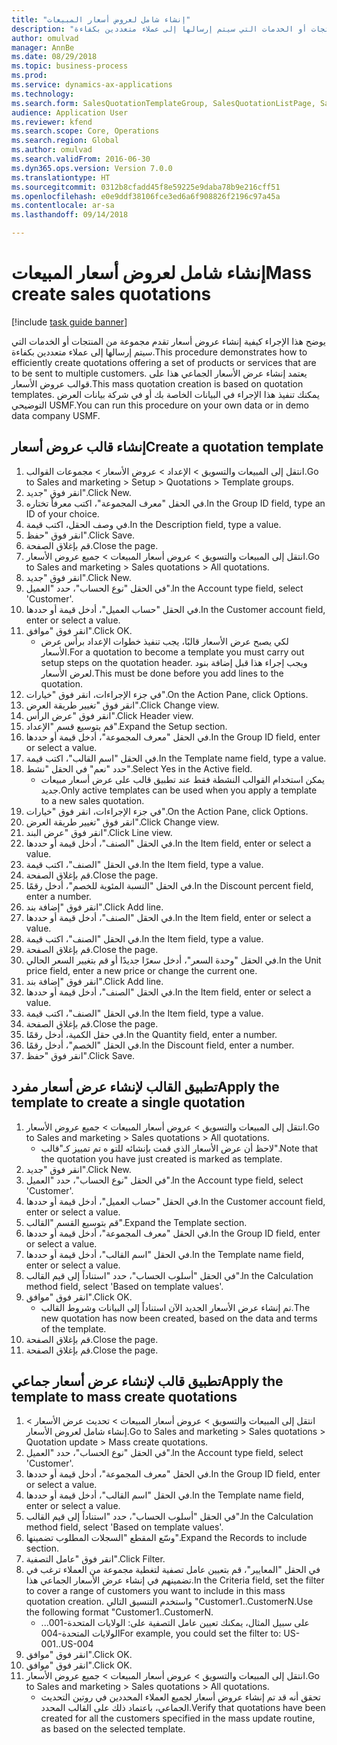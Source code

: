 ```yaml
--- 
title: "إنشاء شامل لعروض أسعار المبيعات"
description: "يوضح هذا الإجراء كيفية إنشاء عروض أسعار تقدم مجموعة من المنتجات أو الخدمات التي سيتم إرسالها إلى عملاء متعددين بكفاءة."
author: omulvad
manager: AnnBe
ms.date: 08/29/2018
ms.topic: business-process
ms.prod: 
ms.service: dynamics-ax-applications
ms.technology: 
ms.search.form: SalesQuotationTemplateGroup, SalesQuotationListPage, SalesCreateQuotation, SalesQuotationTable, SysQueryForm
audience: Application User
ms.reviewer: kfend
ms.search.scope: Core, Operations
ms.search.region: Global
ms.author: omulvad
ms.search.validFrom: 2016-06-30
ms.dyn365.ops.version: Version 7.0.0
ms.translationtype: HT
ms.sourcegitcommit: 0312b8cfadd45f8e59225e9daba78b9e216cff51
ms.openlocfilehash: e0e9ddf38106fce3ed6a6f908826f2196c97a45a
ms.contentlocale: ar-sa
ms.lasthandoff: 09/14/2018

---
```

# <a name="mass-create-sales-quotations"></a><span data-ttu-id="44f2e-103">إنشاء شامل لعروض أسعار المبيعات</span><span class="sxs-lookup"><span data-stu-id="44f2e-103">Mass create sales quotations</span></span>

[!include [task guide banner](../../includes/task-guide-banner.md)]

<span data-ttu-id="44f2e-104">يوضح هذا الإجراء كيفية إنشاء عروض أسعار تقدم مجموعة من المنتجات أو الخدمات التي سيتم إرسالها إلى عملاء متعددين بكفاءة.</span><span class="sxs-lookup"><span data-stu-id="44f2e-104">This procedure demonstrates how to efficiently create quotations offering a set of products or services that are to be sent to multiple customers.</span></span> <span data-ttu-id="44f2e-105">يعتمد إنشاء عرض الأسعار الجماعي هذا على قوالب عروض الأسعار.</span><span class="sxs-lookup"><span data-stu-id="44f2e-105">This mass quotation creation is based on quotation templates.</span></span> <span data-ttu-id="44f2e-106">يمكنك تنفيذ هذا الإجراء في البيانات الخاصة بك أو في شركة بيانات العرض التوضيحي USMF.</span><span class="sxs-lookup"><span data-stu-id="44f2e-106">You can run this procedure on your own data or in demo data company USMF.</span></span>


## <a name="create-a-quotation-template"></a><span data-ttu-id="44f2e-107">إنشاء قالب عروض أسعار</span><span class="sxs-lookup"><span data-stu-id="44f2e-107">Create a quotation template</span></span>
1. <span data-ttu-id="44f2e-108">انتقل إلى المبيعات والتسويق > الإعداد > عروض الأسعار > مجموعات القوالب.</span><span class="sxs-lookup"><span data-stu-id="44f2e-108">Go to Sales and marketing > Setup > Quotations > Template groups.</span></span>
2. <span data-ttu-id="44f2e-109">انقر فوق "جديد".</span><span class="sxs-lookup"><span data-stu-id="44f2e-109">Click New.</span></span>
3. <span data-ttu-id="44f2e-110">في الحقل "معرف المجموعة"، اكتب معرفاً تختاره.</span><span class="sxs-lookup"><span data-stu-id="44f2e-110">In the Group ID field, type an ID of your choice.</span></span>
4. <span data-ttu-id="44f2e-111">في وصف الحقل، اكتب قيمة.</span><span class="sxs-lookup"><span data-stu-id="44f2e-111">In the Description field, type a value.</span></span>
5. <span data-ttu-id="44f2e-112">انقر فوق "حفظ".</span><span class="sxs-lookup"><span data-stu-id="44f2e-112">Click Save.</span></span>
6. <span data-ttu-id="44f2e-113">قم بإغلاق الصفحة.</span><span class="sxs-lookup"><span data-stu-id="44f2e-113">Close the page.</span></span>
7. <span data-ttu-id="44f2e-114">انتقل إلى المبيعات والتسويق > عروض أسعار المبيعات > جميع عروض الأسعار.</span><span class="sxs-lookup"><span data-stu-id="44f2e-114">Go to Sales and marketing > Sales quotations > All quotations.</span></span>
8. <span data-ttu-id="44f2e-115">انقر فوق "جديد".</span><span class="sxs-lookup"><span data-stu-id="44f2e-115">Click New.</span></span>
9. <span data-ttu-id="44f2e-116">في الحقل "نوع الحساب"، حدد "العميل".</span><span class="sxs-lookup"><span data-stu-id="44f2e-116">In the Account type field, select 'Customer'.</span></span>
10. <span data-ttu-id="44f2e-117">في الحقل "حساب العميل"، أدخل قيمة أو حددها.</span><span class="sxs-lookup"><span data-stu-id="44f2e-117">In the Customer account field, enter or select a value.</span></span>
11. <span data-ttu-id="44f2e-118">انقر فوق "موافق".</span><span class="sxs-lookup"><span data-stu-id="44f2e-118">Click OK.</span></span>
    * <span data-ttu-id="44f2e-119">لكي يصبح عرض الأسعار قالبًا، يجب تنفيذ خطوات الإعداد برأس عرض الأسعار.</span><span class="sxs-lookup"><span data-stu-id="44f2e-119">For a quotation to become a template you must carry out  setup steps on the quotation header.</span></span> <span data-ttu-id="44f2e-120">ويجب إجراء هذا قبل إضافة بنود لعرض الأسعار.</span><span class="sxs-lookup"><span data-stu-id="44f2e-120">This must be done before you add lines to the quotation.</span></span>   
12. <span data-ttu-id="44f2e-121">في جزء الإجراءات، انقر فوق "خيارات".</span><span class="sxs-lookup"><span data-stu-id="44f2e-121">On the Action Pane, click Options.</span></span>
13. <span data-ttu-id="44f2e-122">انقر فوق "تغيير طريقة العرض‬".</span><span class="sxs-lookup"><span data-stu-id="44f2e-122">Click Change view.</span></span>
14. <span data-ttu-id="44f2e-123">انقر فوق "عرض الرأس".</span><span class="sxs-lookup"><span data-stu-id="44f2e-123">Click Header view.</span></span>
15. <span data-ttu-id="44f2e-124">قم بتوسيع قسم "الإعداد".</span><span class="sxs-lookup"><span data-stu-id="44f2e-124">Expand the Setup section.</span></span>
16. <span data-ttu-id="44f2e-125">في الحقل "معرف المجموعة"، أدخل قيمة أو حددها.</span><span class="sxs-lookup"><span data-stu-id="44f2e-125">In the Group ID field, enter or select a value.</span></span>
17. <span data-ttu-id="44f2e-126">في الحقل "اسم القالب"، اكتب قيمة.</span><span class="sxs-lookup"><span data-stu-id="44f2e-126">In the Template name field, type a value.</span></span>
18. <span data-ttu-id="44f2e-127">حدد "نعم" في الحقل "نشط".</span><span class="sxs-lookup"><span data-stu-id="44f2e-127">Select Yes in the Active field.</span></span>
    * <span data-ttu-id="44f2e-128">يمكن استخدام القوالب النشطة فقط عند تطبيق قالب على عرض أسعار مبيعات جديد.</span><span class="sxs-lookup"><span data-stu-id="44f2e-128">Only active templates can be used when you apply a template to a new sales quotation.</span></span>  
19. <span data-ttu-id="44f2e-129">في جزء الإجراءات، انقر فوق "خيارات".</span><span class="sxs-lookup"><span data-stu-id="44f2e-129">On the Action Pane, click Options.</span></span>
20. <span data-ttu-id="44f2e-130">انقر فوق "تغيير طريقة العرض‬".</span><span class="sxs-lookup"><span data-stu-id="44f2e-130">Click Change view.</span></span>
21. <span data-ttu-id="44f2e-131">انقر فوق "عرض البند".</span><span class="sxs-lookup"><span data-stu-id="44f2e-131">Click Line view.</span></span>
22. <span data-ttu-id="44f2e-132">في الحقل "الصنف"، أدخل قيمة أو حددها.</span><span class="sxs-lookup"><span data-stu-id="44f2e-132">In the Item field, enter or select a value.</span></span>
23. <span data-ttu-id="44f2e-133">في الحقل "الصنف"، اكتب قيمة.</span><span class="sxs-lookup"><span data-stu-id="44f2e-133">In the Item field, type a value.</span></span>
24. <span data-ttu-id="44f2e-134">قم بإغلاق الصفحة.</span><span class="sxs-lookup"><span data-stu-id="44f2e-134">Close the page.</span></span>
25. <span data-ttu-id="44f2e-135">في الحقل "‏‫النسبة المئوية‬ للخصم‬"، أدخل رقمًا.</span><span class="sxs-lookup"><span data-stu-id="44f2e-135">In the Discount percent field, enter a number.</span></span>
26. <span data-ttu-id="44f2e-136">انقر فوق "إضافة بند".</span><span class="sxs-lookup"><span data-stu-id="44f2e-136">Click Add line.</span></span>
27. <span data-ttu-id="44f2e-137">في الحقل "الصنف"، أدخل قيمة أو حددها.</span><span class="sxs-lookup"><span data-stu-id="44f2e-137">In the Item field, enter or select a value.</span></span>
28. <span data-ttu-id="44f2e-138">في الحقل "الصنف"، اكتب قيمة.</span><span class="sxs-lookup"><span data-stu-id="44f2e-138">In the Item field, type a value.</span></span>
29. <span data-ttu-id="44f2e-139">قم بإغلاق الصفحة.</span><span class="sxs-lookup"><span data-stu-id="44f2e-139">Close the page.</span></span>
30. <span data-ttu-id="44f2e-140">في الحقل "وحدة السعر"، أدخل سعرًا جديدًا أو قم بتغيير السعر الحالي.</span><span class="sxs-lookup"><span data-stu-id="44f2e-140">In the Unit price field, enter a new price or change the current one.</span></span>
31. <span data-ttu-id="44f2e-141">انقر فوق "إضافة بند".</span><span class="sxs-lookup"><span data-stu-id="44f2e-141">Click Add line.</span></span>
32. <span data-ttu-id="44f2e-142">في الحقل "الصنف"، أدخل قيمة أو حددها.</span><span class="sxs-lookup"><span data-stu-id="44f2e-142">In the Item field, enter or select a value.</span></span>
33. <span data-ttu-id="44f2e-143">في الحقل "الصنف"، اكتب قيمة.</span><span class="sxs-lookup"><span data-stu-id="44f2e-143">In the Item field, type a value.</span></span>
34. <span data-ttu-id="44f2e-144">قم بإغلاق الصفحة.</span><span class="sxs-lookup"><span data-stu-id="44f2e-144">Close the page.</span></span>
35. <span data-ttu-id="44f2e-145">في حقل الكمية، أدخل رقمًا.</span><span class="sxs-lookup"><span data-stu-id="44f2e-145">In the Quantity field, enter a number.</span></span>
36. <span data-ttu-id="44f2e-146">في الحقل "الخصم"، أدخل رقمًا.</span><span class="sxs-lookup"><span data-stu-id="44f2e-146">In the Discount field, enter a number.</span></span>
37. <span data-ttu-id="44f2e-147">انقر فوق "حفظ".</span><span class="sxs-lookup"><span data-stu-id="44f2e-147">Click Save.</span></span>

## <a name="apply-the-template-to-create-a-single-quotation"></a><span data-ttu-id="44f2e-148">تطبيق القالب لإنشاء عرض أسعار مفرد</span><span class="sxs-lookup"><span data-stu-id="44f2e-148">Apply the template to create a single quotation</span></span>
1. <span data-ttu-id="44f2e-149">انتقل إلى المبيعات والتسويق > عروض أسعار المبيعات > جميع عروض الأسعار.</span><span class="sxs-lookup"><span data-stu-id="44f2e-149">Go to Sales and marketing > Sales quotations > All quotations.</span></span>
    * <span data-ttu-id="44f2e-150">لاحظ أن عرض الأسعار الذي قمت بإنشائه للتو ه تم تمييز كـ"قالب".</span><span class="sxs-lookup"><span data-stu-id="44f2e-150">Note that the quotation you have just created is marked as template.</span></span>  
2. <span data-ttu-id="44f2e-151">انقر فوق "جديد".</span><span class="sxs-lookup"><span data-stu-id="44f2e-151">Click New.</span></span>
3. <span data-ttu-id="44f2e-152">في الحقل "نوع الحساب"، حدد "العميل".</span><span class="sxs-lookup"><span data-stu-id="44f2e-152">In the Account type field, select 'Customer'.</span></span>
4. <span data-ttu-id="44f2e-153">في الحقل "حساب العميل"، أدخل قيمة أو حددها.</span><span class="sxs-lookup"><span data-stu-id="44f2e-153">In the Customer account field, enter or select a value.</span></span>
5. <span data-ttu-id="44f2e-154">قم بتوسيع القسم "القالب".</span><span class="sxs-lookup"><span data-stu-id="44f2e-154">Expand the Template section.</span></span>
6. <span data-ttu-id="44f2e-155">في الحقل "معرف المجموعة"، أدخل قيمة أو حددها.</span><span class="sxs-lookup"><span data-stu-id="44f2e-155">In the Group ID field, enter or select a value.</span></span>
7. <span data-ttu-id="44f2e-156">في الحقل "اسم القالب"، أدخل قيمة أو حددها.</span><span class="sxs-lookup"><span data-stu-id="44f2e-156">In the Template name field, enter or select a value.</span></span>
8. <span data-ttu-id="44f2e-157">في الحقل "أسلوب الحساب"، حدد "استناداً إلى قيم القالب".</span><span class="sxs-lookup"><span data-stu-id="44f2e-157">In the Calculation method field, select 'Based on template values'.</span></span>
9. <span data-ttu-id="44f2e-158">انقر فوق "موافق".</span><span class="sxs-lookup"><span data-stu-id="44f2e-158">Click OK.</span></span>
    * <span data-ttu-id="44f2e-159">تم إنشاء عرض الأسعار الجديد الآن استناداً إلى البيانات وشروط القالب.</span><span class="sxs-lookup"><span data-stu-id="44f2e-159">The new quotation has now been created, based on the data and terms of the template.</span></span>  
10. <span data-ttu-id="44f2e-160">قم بإغلاق الصفحة.</span><span class="sxs-lookup"><span data-stu-id="44f2e-160">Close the page.</span></span>
11. <span data-ttu-id="44f2e-161">قم بإغلاق الصفحة.</span><span class="sxs-lookup"><span data-stu-id="44f2e-161">Close the page.</span></span>

## <a name="apply-the-template-to-mass-create-quotations"></a><span data-ttu-id="44f2e-162">تطبيق قالب لإنشاء عرض أسعار جماعي</span><span class="sxs-lookup"><span data-stu-id="44f2e-162">Apply the template to mass create quotations</span></span>
1. <span data-ttu-id="44f2e-163">انتقل إلى المبيعات والتسويق > عروض أسعار المبيعات > تحديث عرض الأسعار > إنشاء شامل لعروض الأسعار.</span><span class="sxs-lookup"><span data-stu-id="44f2e-163">Go to Sales and marketing > Sales quotations > Quotation update > Mass create quotations.</span></span>
2. <span data-ttu-id="44f2e-164">في الحقل "نوع الحساب"، حدد "العميل".</span><span class="sxs-lookup"><span data-stu-id="44f2e-164">In the Account type field, select 'Customer'.</span></span>
3. <span data-ttu-id="44f2e-165">في الحقل "معرف المجموعة"، أدخل قيمة أو حددها.</span><span class="sxs-lookup"><span data-stu-id="44f2e-165">In the Group ID field, enter or select a value.</span></span>
4. <span data-ttu-id="44f2e-166">في الحقل "اسم القالب"، أدخل قيمة أو حددها.</span><span class="sxs-lookup"><span data-stu-id="44f2e-166">In the Template name field, enter or select a value.</span></span>
5. <span data-ttu-id="44f2e-167">في الحقل "أسلوب الحساب"، حدد "استناداً إلى قيم القالب".</span><span class="sxs-lookup"><span data-stu-id="44f2e-167">In the Calculation method field, select 'Based on template values'.</span></span>
6. <span data-ttu-id="44f2e-168">وسّع المقطع "السجلات المطلوب تضمينها‬".</span><span class="sxs-lookup"><span data-stu-id="44f2e-168">Expand the Records to include section.</span></span>
7. <span data-ttu-id="44f2e-169">انقر فوق "عامل التصفية".</span><span class="sxs-lookup"><span data-stu-id="44f2e-169">Click Filter.</span></span>
8. <span data-ttu-id="44f2e-170">في الحقل "المعايير"، قم بتعيين عامل تصفية لتغطية مجموعة من العملاء ترغب في تضمينهم في إنشاء عرض الأسعار الجماعي هذا.</span><span class="sxs-lookup"><span data-stu-id="44f2e-170">In the Criteria field, set the filter to cover a range of customers you want to include in this mass quotation creation.</span></span> <span data-ttu-id="44f2e-171">واستخدم التنسيق التالي "Customer1..CustomerN.</span><span class="sxs-lookup"><span data-stu-id="44f2e-171">Use the following format "Customer1..CustomerN.</span></span>
    * <span data-ttu-id="44f2e-172">على سبيل المثال، يمكنك تعيين عامل التصفية على: الولايات المتحدة-001... الولايات المتحدة-004</span><span class="sxs-lookup"><span data-stu-id="44f2e-172">For example, you could set the filter to: US-001..US-004</span></span>  
9. <span data-ttu-id="44f2e-173">انقر فوق "موافق".</span><span class="sxs-lookup"><span data-stu-id="44f2e-173">Click OK.</span></span>
10. <span data-ttu-id="44f2e-174">انقر فوق "موافق".</span><span class="sxs-lookup"><span data-stu-id="44f2e-174">Click OK.</span></span>
11. <span data-ttu-id="44f2e-175">انتقل إلى المبيعات والتسويق > عروض أسعار المبيعات > جميع عروض الأسعار.</span><span class="sxs-lookup"><span data-stu-id="44f2e-175">Go to Sales and marketing > Sales quotations > All quotations.</span></span>
    * <span data-ttu-id="44f2e-176">تحقق أنه قد تم إنشاء عروض أسعار لجميع العملاء المحددين في روتين التحديث الجماعي، باعتماد ذلك على القالب المحدد.</span><span class="sxs-lookup"><span data-stu-id="44f2e-176">Verify that quotations have been created for all the customers specified in the mass update routine, as based on the selected template.</span></span>  


